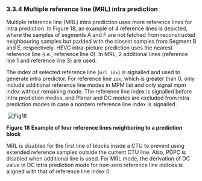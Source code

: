 ### 3.3.4    Multiple reference line (MRL) intra prediction

Multiple reference line (MRL) intra prediction uses more reference lines for intra prediction. In Figure 18, an example of 4 reference lines is depicted, where the samples of segments A and F are not fetched from reconstructed neighbouring samples but padded with the closest samples from Segment B and E, respectively. HEVC intra-picture prediction uses the nearest reference line (i.e., reference line 0). In MRL, 2 additional lines (reference line 1 and reference line 3) are used. 

 

The index of selected reference line (`mrl_idx`) is signalled and used to generate intra predictor. For reference line `idx`, which is greater than 0, only include additional reference line modes in MPM list and only signal mpm index without remaining mode. The reference line index is signalled before intra prediction modes, and Planar and DC modes are excluded from intra prediction modes in case a nonzero reference line index is signalled.

​                                ![Fig18](\imgs\Fig18.PNG)

**Figure** **18** **Example of four reference lines neighboring to a prediction block**

 

MRL is disabled for the first line of blocks inside a CTU to prevent using extended reference samples outside the current CTU line. Also, PDPC is disabled when additional line is used. For MRL mode, the derivation of DC value in DC intra prediction mode for non-zero reference line indices is aligned with that of reference line index 0.